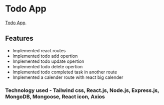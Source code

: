# Todo App

[Todo App](https://todo-app-1245.netlify.app/).

## Features
* Implemented react routes
* Implemented todo add opertion
* Implemented todo update opertion
* Implemented todo delete opertion
* Implemented todo completed task in another route
* Implemented a calender route with react big calender

### Technology used - Tailwind css, React.js, Node.js, Express.js, MongoDB, Mongoose, React icon, Axios


